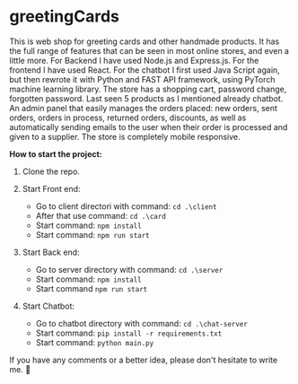# greetingCards

This is web shop for greeting cards and other handmade products. It has the full range of features that can be seen in most online stores, and even a little more. For Backend I have used Node.js and Express.js. For the frontend I have used React. For the chatbot I first used Java Script again, but then rewrote it with Python and FAST API framework, using PyTorch machine learning library. The store has a shopping cart, password change, forgotten password. Last seen 5 products as I mentioned already chatbot. An admin panel that easily manages the orders placed: new orders, sent orders, orders in process, returned orders, discounts, as well as automatically sending emails to the user when their order is processed and given to a supplier. The store is completely mobile responsive.

**How to start the project:**

1. Clone the repo.
2. Start Front end:
   - Go to client directori with command: `cd .\client`
   - After that use command: `cd .\card`
   - Start command: `npm install`
   - Start command: `npm run start`

3. Start Back end:
   - Go to server directory with command: `cd .\server`
   - Start command: `npm install`
   - Start command `npm run start`

4. Start Chatbot:
   - Go to chatbot directory with command: `cd .\chat-server`
   - Start command: `pip install -r requirements.txt`
   - Start command: `python main.py`
     

If you have any comments or a better idea, please don't hesitate to write me. 🍻
